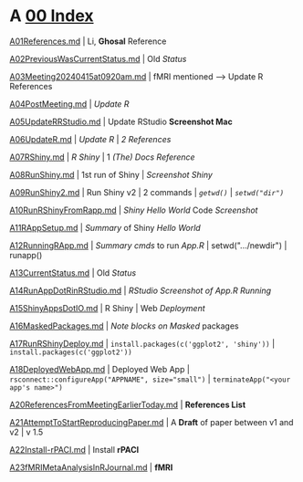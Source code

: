 # A [00 Index](/Documentation/01pre20240422at0941hours/A00IndexOfDocuments01to23.md)

[A01References.md](/Documentation/01pre20240422at0941hours/A01References.md) | Li, **Ghosal** Reference

[A02PreviousWasCurrentStatus.md](/Documentation/01pre20240422at0941hours/A02PreviousWasCurrentStatus.md) | Old *Status*

[A03Meeting20240415at0920am.md](/Documentation/01pre20240422at0941hours/A03Meeting20240415at0920am.md) | fMRI mentioned --> Update R References

[A04PostMeeting.md](/Documentation/01pre20240422at0941hours/A04PostMeeting.md) | *Update R*

[A05UpdateRRStudio.md](/Documentation/01pre20240422at0941hours/A05UpdateRRStudio.md) | Update RStudio **Screenshot Mac**

[A06UpdateR.md](/Documentation/01pre20240422at0941hours/A06UpdateR.md) | *Update R* | *2 References*

[A07RShiny.md](/Documentation/01pre20240422at0941hours/A06UpdateR.md) | *R Shiny* | 1 *(The) Docs Reference*

[A08RunShiny.md](/Documentation/01pre20240422at0941hours/A08RunShiny.md) | 1st run of Shiny | *Screenshot Shiny*

[A09RunShiny2.md](/Documentation/01pre20240422at0941hours/A09RunShiny2.md) | Run Shiny v2 | 2 commands | *`getwd()`* | *`setwd("dir")`*

[A10RunRShinyFromRapp.md](/Documentation/01pre20240422at0941hours/A10RunRShinyFromRapp.md) | *Shiny Hello World* Code *Screenshot*

[A11RAppSetup.md](/Documentation/01pre20240422at0941hours/A11RAppSetup.md) | *Summary* of Shiny *Hello World*

[A12RunningRApp.md](/Documentation/01pre20240422at0941hours/A12RunningRApp.md) | *Summary cmds* to run *App.R* | setwd(".../newdir") | runapp() 

[A13CurrentStatus.md](/Documentation/01pre20240422at0941hours/A13CurrentStatus.md) | Old *Status*

[A14RunAppDotRinRStudio.md](/Documentation/01pre20240422at0941hours/A14RunAppDotRinRStudio.md) | *RStudio Screenshot of App.R Running*

[A15ShinyAppsDotIO.md](/Documentation/01pre20240422at0941hours/A15ShinyAppsDotIO.md) | R Shiny | Web *Deployment*

[A16MaskedPackages.md](/Documentation/01pre20240422at0941hours/A16MaskedPackages.md) | *Note blocks on Masked* packages

[A17RunRShinyDeploy.md](/Documentation/01pre20240422at0941hours/A17RunRShinyDeploy.md) |  `install.packages(c('ggplot2', 'shiny'))` | `install.packages(c('ggplot2'))`

[A18DeployedWebApp.md](/Documentation/01pre20240422at0941hours/A18DeployedWebApp.md) | Deployed Web App | `rsconnect::configureApp("APPNAME", size="small")` | `terminateApp("<your app's name>")`

[A20ReferencesFromMeetingEarlierToday.md](/Documentation/01pre20240422at0941hours/A20ReferencesFromMeetingEarlierToday.md) | **References List**

[A21AttemptToStartReproducingPaper.md](/Documentation/01pre20240422at0941hours/A21AttemptToStartReproducingPaper.md) | A **Draft** of paper between v1 and v2 | v 1.5

[A22Install-rPACI.md](/Documentation/01pre20240422at0941hours/A22Install-rPACI.md) | Install **rPACI**

[A23fMRIMetaAnalysisInRJournal.md](/Documentation/01pre20240422at0941hours/A23fMRIMetaAnalysisInRJournal.md) | **fMRI**
